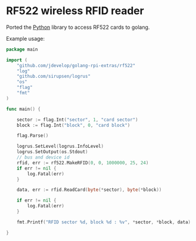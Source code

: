 # RF522 wireless RFID reader

Ported the [Python](https://github.com/mxgxw/MFRC522-python) library to access RF522 cards to golang.

Example usage:

```go
package main

import (
	"github.com/jdevelop/golang-rpi-extras/rf522"
	"log"
	"github.com/sirupsen/logrus"
	"os"
	"flag"
	"fmt"
)

func main() {

	sector := flag.Int("sector", 1, "card sector")
	block := flag.Int("block", 0, "card block")

	flag.Parse()

	logrus.SetLevel(logrus.InfoLevel)
	logrus.SetOutput(os.Stdout)
	// bus and device id
	rfid, err := rf522.MakeRFID(0, 0, 1000000, 25, 24)
	if err != nil {
		log.Fatal(err)
	}

	data, err := rfid.ReadCard(byte(*sector), byte(*block))

	if err != nil {
		log.Fatal(err)
	}

	fmt.Printf("RFID sector %d, block %d : %v", *sector, *block, data)

}

```
